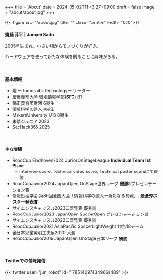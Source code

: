 +++
title = 'About'
date = 2024-05-02T11:43:27+09:00
draft = false
image = "about/about.jpg"
+++

{{< figure src="/about.jpg" title="" class="centre" width="600">}}
　

#### 齋藤 淳平 | Jumpei Saito

2005年生まれ。小さい頃からモノづくりが好き。

ハードウェアを使って新たな体験を創ることに興味がある。

<!--主なテーマは、**計算機と人間が対等に共存する未来**のプロトタイピング。-->

　

#### 基本情報
- 燈 ーTomoshibi Technologyー リーダー
- 慶應義塾大学 環境情報学部(**SFC**) B1
- 孫正義育英財団 6期生
- 情報科学の達人 4期生
- MakersUniversity U18 8期生
- 未踏ジュニア 2023
- SecHack365 2025

　
#### 主な実績
- RoboCup Eindhoven2024 JuniorOnStageLeague **Individual Team 1st Place**
    - Interview score, Technical video score, Technical poster scoreにて首位
- RoboCupJunior2024 JapanOpen OnStage世界リーグ **優勝**&プレゼンテーション賞
- 情報処理学会 第86回全国大会「情報科学の達人ー新たなる挑戦」　**最優秀ポスター発表賞**
- サイエンスキャッスル2023口頭発表 優秀賞
- RoboCupJunior2023 JapanOpen SuccerOpen プレゼンテーション賞
- サイエンスキャッスル2022口頭発表 優秀賞
- RoboCupJunior2021 AsiaPacific SoccerLightWeight 11位/18チーム
- 全日本児童発明工夫展2020 入選
- RoboCupJunior2019 JapanOpen OnStage日本リーグ **優勝**

　
#### Twitterでの情報発信

{{< twitter user="jun_robot" id="1785140974349668489" >}}

　
　
　
